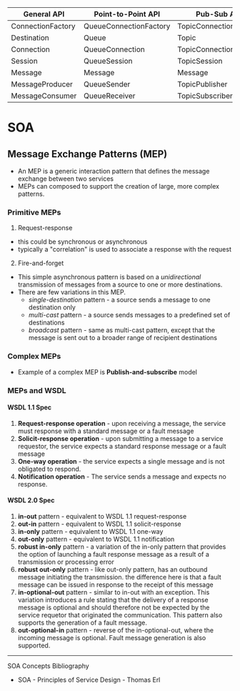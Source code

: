 | General API | Point-to-Point API | Pub-Sub API | 
| ----------- | ------------------ | ----------- | 
| ConnectionFactory| QueueConnectionFactory | TopicConnectionFactory | 
| Destination| Queue| Topic |
| Connection| QueueConnection| TopicConnection | 
| Session| QueueSession| TopicSession | 
| Message| Message| Message | 
| MessageProducer| QueueSender| TopicPublisher | 
| MessageConsumer| QueueReceiver| TopicSubscriber |


# SOA

## Message Exchange Patterns (MEP)

* An MEP is a generic interaction pattern that defines the message exchange between two services
* MEPs can composed to support the creation of large, more complex patterns.

### Primitive MEPs
1. Request-response
  * this could be synchronous or asynchronous
  * typically a "correlation" is used to associate a response with the request 
2. Fire-and-forget
  * This simple asynchronous pattern is based on a *unidirectional* transmission of messages from a source to one or more destinations. 
  * There are few variations in this MEP.
    * *single-destination* pattern - a source sends a message to one destination only
    * *multi-cast* pattern - a source sends messages to a predefined set of destinations
    * *broadcast* pattern - same as multi-cast pattern, except that the message is sent out to a broader range of recipient destinations

### Complex MEPs

* Example of a complex MEP is **Publish-and-subscribe** model

### MEPs and WSDL

#### WSDL 1.1 Spec

1. **Request-response operation** - upon receiving a message, the service must response with a standard message or a fault message
2. **Solicit-response operation** - upon submitting a message to a service requestor, the service expects a standard response message or a fault message
3. **One-way operation** - the service expects a single message and is not obligated to respond.
4. **Notification operation** - The service sends a message and expects no response.

#### WSDL 2.0 Spec

1. **in-out** pattern - equivalent to WSDL 1.1 request-response
2. **out-in** pattern - equivalent to WSDL 1.1 solicit-response
3. **in-only** pattern - equivalent to WSDL 1.1 one-way
4. **out-only** pattern - equivalent to WSDL 1.1 notification
5. **robust in-only** pattern - a variation of the in-only pattern that provides the option of launching a fault response message as a result of a transmission or processing error
6. **robust out-only** pattern - like out-only pattern, has an outbound message initiating the transmission. the difference here is that a fault message can be issued in response to the receipt of this message
7. **in-optional-out** pattern - similar to in-out with an exception. This variation introduces a rule stating that the delivery of a response message is optional and should therefore not be expected by the service requetor that originated the communication. This pattern also supports the generation of a fault message.
8. **out-optional-in** pattern - reverse of the in-optional-out, where the incoming message is optional. Fault message generation is also supported.


---

SOA Concepts Bibliography

* SOA - Principles of Service Design - Thomas Erl
